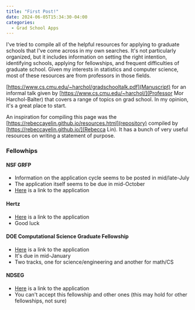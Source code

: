 ```yaml
--- 
title: "First Post!" 
date: 2024-06-05T15:34:30-04:00 
categories:
  - Grad School Apps
--- 
```


I've tried to compile all of the helpful resources for applying to graduate schools that I've come across in my own searches. It's not particularly organized, but it includes information on setting the right intention, identifying schools, applying for fellowships, and frequent difficulties of graduate school. Given my interests in statistics and computer science, most of these resources are from professors in those fields. 

[https://www.cs.cmu.edu/~harchol/gradschooltalk.pdf](Manuscript) for an informal talk given by [https://www.cs.cmu.edu/~harchol/](Professor Mor Harchol-Balter) that covers a range of topics on grad school. In my opinion, it's a great place to start. 

An inspiration for compiling this page was the [https://rebeccayelin.github.io/resources.html](repository) compiled by [https://rebeccayelin.github.io/](Rebecca Lin). It has a bunch of very useful resources on writing a statement of purpose. 

### Fellowhips 

#### NSF GRFP 
- Information on the application cycle seems to be posted in mid/late-July 
- The application itself seems to be due in mid-October 
- [Here](https://www.research.gov/grfp/Login.do) is a link to the application 

#### Hertz 
- [Here](https://www.hertzfoundation.org/the-fellowship/) is a link to the application 
- Good luck 

#### DOE Computational Science Graduate Fellowship 
- [Here](https://www.krellinst.org/csgf/) is a link to the application 
- It's due in mid-January 
- Two tracks, one for science/engineering and another for math/CS 

#### NDSEG 
- [Here](https://ndseg.sysplus.com/) is a link to the application 
- You can't accept this fellowship and other ones (this may hold for other fellowships, not sure)